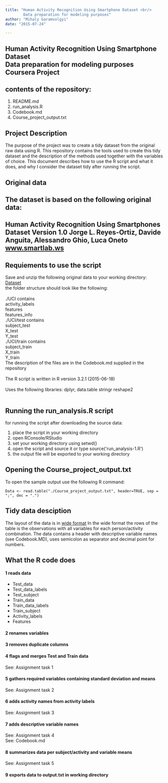 ```yaml
---
title: "Human Activity Recognition Using Smartphone Dataset <br/> 
        Data preparation for modeling purposes"
author: "Mihaly Garamvolgyi"
date: "2015-07-24"

---
```


## Human Activity Recognition Using Smartphone Dataset <br/> Data preparation for modeling purposes <br/> Coursera Project 


## contents of the repository: 
1. README.md
2. run_analysis.R
3. Codebook.md
4. Course_project_output.txt

## Project Description
The purpose of the project was to create a tidy dataset from the original raw data using R. This repository contains the tools used to create this tidy dataset and the description of the methods used together with the variables of choice.
This document describes how to use the R script and what it does, and why I consider the dataset tidy after running the script. 

## Original data
The dataset is based on the following original data:
---
Human Activity Recognition Using Smartphones Dataset Version 1.0
Jorge L. Reyes-Ortiz, Davide Anguita, Alessandro Ghio, Luca Oneto
www.smartlab.ws
---

## Requiements to use the script
Save and unzip the following original data to your working directory:
[Dataset](https://d396qusza40orc.cloudfront.net/getdata%2Fprojectfiles%2FUCI%20HAR%20Dataset.zip) <br/>
the folder structure should look like the following:<br/>
<br/>
./UCI contains<br/> 
  activity_labels<br/>
  features<br/>
  features_info<br/>
./UCI/test contains <br/>
  subject_test<br/>
  X_test<br/>
  Y_test<br/>
./UCI/train contains<br/> 
  subject_train<br/>
  X_train<br/>
  Y_train<br/>
The description of the files are in the Codebook.md supplied in the repository<br/>
<br/>
The R script is written in R version 3.2.1 (2015-06-18)<br/>   
Uses the following libraries: dplyr, data.table stringr reshape2<br/>
<br/>
## Running the run_analysis.R script
for running the script after downloading the source data:
1. place the script in your working directory
2. open RConsole/RStudio
3. set your working directory using setwd() 
4. open the script and source it or type source('run_analysis-1.R')
5. the output file will be exported to your working directory

## Opening the Course_project_output.txt 
To open the sample output use the following R command:

```{r}
Data <- read.table("./Course_project_output.txt", header=TRUE, sep = ";", dec = ".")
```

## Tidy data desciption
The layout of the data is in [wide format](https://en.wikipedia.org/wiki/Wide_and_narrow_data)
In the wide format the rows of the table is the observations with all variables for each person/activity combination.
The data contains a header with descriptive variable names (see Codebook.MD), uses semicolon as separator and decimal point for numbers. 

## What the R code does

#### 1 reads data
* Test_data
* Test_data_labels
* Test_subject
* Train_data
* Train_data_labels
* Train_subject
* Activity_labels
* Features

#### 2 renames variables

#### 3 removes duplicate columns

#### 4 flags and merges Test and Train data 

  See: Assignment task 1


#### 5 gathers required variables containing standard deviation and means 

   See: Assignment task 2


#### 6 adds activity names from activity labels 

   See: Assignment task 3


#### 7 adds descriptive variable names  
   
   See: Assignment task 4<br/>
   See: Codebook.md<br/>


#### 8 summarizes data per subject/activity and variable means 
   
   See: Assignment task 5


#### 9 exports data to output.txt in working directory 



